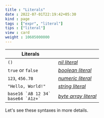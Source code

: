 ```yaml
---
title : "Literals"
date : 2022-07-01T22:19:42+05:30
kind : page 
tags : ["expr", "literal"]
tips : ["literal"]
view : card
weight : 10605000000
---
```


|Literals||
|---|---|
|`()`                                               |[*nil literal*](/tags/nil-literal/ "Writing a *nil* value") |
|`true` or `false`                                  |[*boolean literal*](/tags/boolean-literal/ "Writing a *boolean* value")  |
|`123`, `456.78`                                    |[*numeric literal*](/tags/numeric-literal/ "Write a number, such as *int*, *float*, *decimal*")    |
|`"Hello, World!"`                                  |[*string literal*](/tags/string-literal/ "Write a string value") |
| ``base16 `AB 12 34` `` <br/>  ``base64 `A1z+` ``  |[*byte array literal*](/tags/byte-array-literal/ "Write a *byte[]* array value") |

<!--more-->

Let's see these syntaxes in more details.
